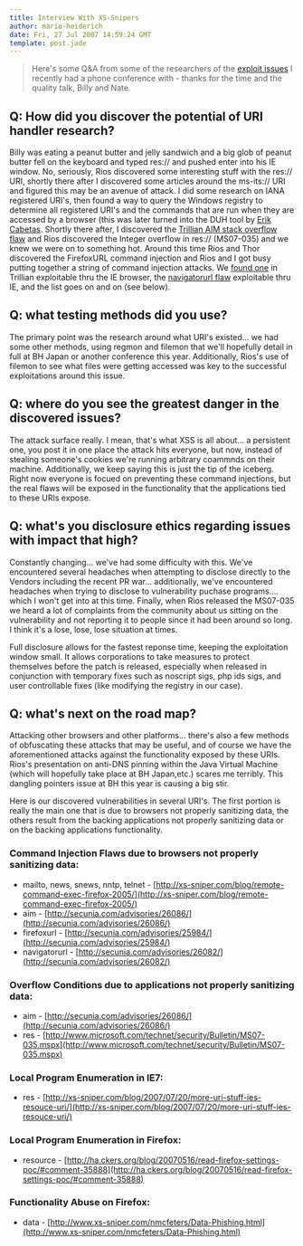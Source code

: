 ```yaml
---
title: Interview With XS-Snipers
author: mario-heiderich
date: Fri, 27 Jul 2007 14:59:24 GMT
template: post.jade
---
```


> Here's some Q&A from some of the researchers of the [exploit issues](/blog/u-r-insecure-how-URI-exploits-are-changing-the-webappsec-landscape) I recently had a phone conference with - thanks for the time and the quality talk, Billy and Nate.

## Q: How did you discover the potential of URI handler research?

Billy was eating a peanut butter and jelly sandwich and a big glob of peanut butter fell on the keyboard and typed res:// and pushed enter into his IE window. No, seriously, Rios discovered some interesting stuff with the res:// URI, shortly there after I discovered some articles around the ms-its:// URI and figured this may be an avenue of attack.  I did some research on IANA registered URI's, then found a way to query the Windows registry to determine all registered URI's and the commands that are run when they are accessed by a browser (this was later turned into the DUH tool  by [Erik Cabetas](http://erik.cabetas.com/?p=stuff). Shortly there after, I discovered the [Trillian AIM stack overflow flaw](http://www.xs-sniper.com/nmcfeters/Cross-App-Scripting-2.html) and Rios discovered the Integer overflow in res:// (MS07-035) and we knew we were on to something hot. Around this time Rios  and Thor discovered the FirefoxURL command injection and Rios and I got busy putting together a string of command injection attacks. We [found one](http://www.xs-sniper.com/nmcfeters/Cross-App-Scripting-2.html) in Trillian exploitable thru the IE browser, the [navigatorurl flaw](http://secunia.com/advisories/26082/) exploitable thru IE, and the list goes on and on (see below).

## Q: what testing methods did you use?

The primary point was the research around what URI's existed... we had some other methods, using regmon and filemon that we'll hopefully detail in full at BH Japan or another conference this year.  Additionally, Rios's use of
filemon to see what files were getting accessed was key to the successful exploitations around this issue.

## Q: where do you see the greatest danger in the discovered issues?

The attack surface really.  I mean, that's what XSS is all about... a persistent one, you post it in one place the attack hits everyone, but now, instead of stealing someone's cookies we're running arbitrary coammnds on
their machine. Additionally, we keep saying this is just the tip of the iceberg.  Right now everyone is focued on preventing these command injections, but the real flaws will be exposed in the functionality that the
applications tied to these URIs expose.

## Q: what's you disclosure ethics regarding issues with impact that high?

Constantly changing... we've had some difficulty with this. We've encountered several headaches when attempting to disclose directly to the Vendors including the recent PR war... additionally, we've encountered
headaches when trying to disclose to vulnerability puchase programs.... which I won't get into at this time.  Finally, when Rios released the MS07-035 we heard a lot of complaints from the community about us sitting on
the vulnerability and not reporting it to people since it had been around so long.  I think it's a lose, lose, lose situation at times.

Full disclosure allows for the fastest reponse time, keeping the exploitation window small. It allows corporations to take measures to protect themselves before the patch is released, especially when released in conjunction with temporary fixes such as noscript sigs, php ids sigs, and user controllable fixes (like modifying the registry in our case).

## Q: what's next on the road map?

Attacking other browsers and other platforms... there's also a few methods of obfuscating these attacks that may be useful, and of course we have the aforementioned attacks against the functionality exposed by these URIs. Rios's presentation on anti-DNS pinning within the Java Virtual Machine (which will hopefully take place at BH Japan,etc.) scares me terribly.  This dangling pointers issue at BH this year is causing a big stir.

Here is our discovered vulnerabilities in several URI's. The first portion is really the main one that is due to browsers not properly sanitizing data, the others result from the backing applications not properly sanitizing data or on the backing applications functionality.

### Command Injection Flaws due to browsers not properly sanitizing data:

* mailto, news, snews, nntp, telnet - [http://xs-sniper.com/blog/remote-command-exec-firefox-2005/](http://xs-sniper.com/blog/remote-command-exec-firefox-2005/)
* aim - [http://secunia.com/advisories/26086/](http://secunia.com/advisories/26086/)
* firefoxurl - [http://secunia.com/advisories/25984/](http://secunia.com/advisories/25984/)
* navigatorurl - [http://secunia.com/advisories/26082/](http://secunia.com/advisories/26082/)

### Overflow Conditions due to applications not properly sanitizing data:

* aim - [http://secunia.com/advisories/26086/](http://secunia.com/advisories/26086/)
* res - [http://www.microsoft.com/technet/security/Bulletin/MS07-035.mspx](http://www.microsoft.com/technet/security/Bulletin/MS07-035.mspx)

### Local Program Enumeration in IE7:

* res - [http://xs-sniper.com/blog/2007/07/20/more-uri-stuff-ies-resouce-uri/](http://xs-sniper.com/blog/2007/07/20/more-uri-stuff-ies-resouce-uri/)

### Local Program Enumeration in Firefox:

* resource - [http://ha.ckers.org/blog/20070516/read-firefox-settings-poc/#comment-35888](http://ha.ckers.org/blog/20070516/read-firefox-settings-poc/#comment-35888)

### Functionality Abuse on Firefox:

* data - [http://www.xs-sniper.com/nmcfeters/Data-Phishing.html](http://www.xs-sniper.com/nmcfeters/Data-Phishing.html)
